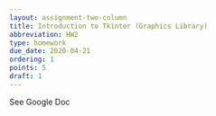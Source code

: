 ```yaml
---
layout: assignment-two-column
title: Introduction to Tkinter (Graphics Library)
abbreviation: HW2
type: homework
due_date: 2020-04-21
ordering: 1 
points: 5
draft: 1
---
```


See Google Doc